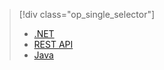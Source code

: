 > [!div class="op_single_selector"]
> * [.NET](../articles/media-services/media-services-dotnet-create-contentkey.md)
> * [REST API](../articles/media-services/media-services-rest-create-contentkey.md)
> * [Java](https://github.com/southworkscom/azure-sdk-for-media-services-java-samples)
> 
> 

<!---HONumber=Oct15_HO3-->